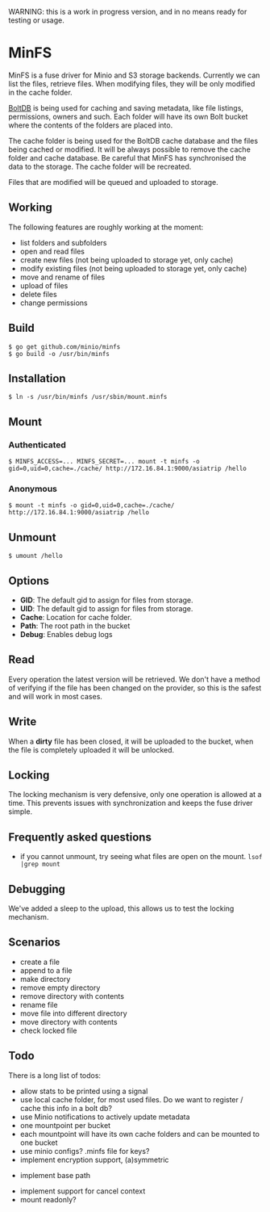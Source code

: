 WARNING: this is a work in progress version, and in no means ready for testing or usage.

# MinFS
MinFS is a fuse driver for Minio and S3 storage backends. Currently we can list the files, retrieve files. When modifying files, they will be only modified in the cache folder.

[BoltDB](https://github.com/boltdb/bolt) is being used for caching and saving metadata, like file listings, permissions, owners and such. Each folder will have its own Bolt bucket where the contents of the folders are placed into.

The cache folder is being used for the BoltDB cache database and the files being cached or modified. It will be always possible to remove the cache folder and cache database. Be careful that MinFS has synchronised the data to the storage. The cache folder will be recreated.

Files that are modified will be queued and uploaded to storage.

## Working

The following features are roughly working at the moment:

* list folders and subfolders
* open and read files
* create new files (not being uploaded to storage yet, only cache)
* modify existing files (not being uploaded to storage yet, only cache)
* move and rename of files
* upload of files
* delete files
* change permissions

## Build

```
$ go get github.com/minio/minfs
$ go build -o /usr/bin/minfs
```

## Installation

```
$ ln -s /usr/bin/minfs /usr/sbin/mount.minfs
```

## Mount

### Authenticated

```
$ MINFS_ACCESS=... MINFS_SECRET=... mount -t minfs -o gid=0,uid=0,cache=./cache/ http://172.16.84.1:9000/asiatrip /hello
```

### Anonymous

```
$ mount -t minfs -o gid=0,uid=0,cache=./cache/ http://172.16.84.1:9000/asiatrip /hello
```

## Unmount

```
$ umount /hello
```

## Options

* **GID**: The default gid to assign for files from storage.
* **UID**: The default gid to assign for files from storage.
* **Cache**: Location for cache folder.
* **Path**: The root path in the bucket
* **Debug**: Enables debug logs

## Read

Every operation the latest version will be retrieved. We don't have a method of verifying if the file
has been changed on the provider, so this is the safest and will work in most cases.

## Write

When a **dirty** file has been closed, it will be uploaded to the bucket, when the file is 
completely uploaded it will be unlocked.

## Locking

The locking mechanism is very defensive, only one operation is allowed at a time. This prevents
issues with synchronization and keeps the fuse driver simple.

## Frequently asked questions

* if you cannot unmount, try seeing what files are open on the mount. `lsof |grep mount`

## Debugging

We've added a sleep to the upload, this allows us to test the locking mechanism.

## Scenarios

* create a file
* append to a file
* make directory
* remove empty directory 
* remove directory with contents
* rename file
* move file into different directory
* move directory with contents
* check locked file

## Todo

There is a long list of todos:

* allow stats to be printed using a signal
* use local cache folder, for most used files. Do we want to register / cache this info in a bolt db?
* use Minio notifications to actively update metadata 
* one mountpoint per bucket
* each mountpoint will have its own cache folders and can be mounted to one bucket
* use minio configs? .minfs file for keys?
* implement encryption support, (a)symmetric
+ implement base path
* implement support for cancel context
* mount readonly?
